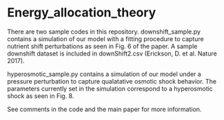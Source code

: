 # Energy_allocation_theory
There are two sample codes in this repository. 
downshift_sample.py contains a simulation of our model with a fitting procedure to capture nutrient shift perturbations as seen in Fig. 6 of the paper.
A sample downshift dataset is included in downShift2.csv (Erickson, D. et al. Nature 2017).


hyperosmotic_sample.py contains a simulation of our model under a pressure perturbation to capture qualatative osmotic shock behavior.
The parameters currently set in the simulation correspond to a hyperosmotic shock as seen in Fig. 8.


See comments in the code and the main paper for more information.
